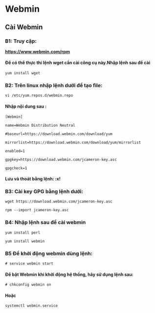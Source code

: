 # Webmin

## Cài Webmin

### B1: Truy cập: 

**https://www.webmin.com/rpm** 

#### Để có thể thực thi lệnh wget cần cài công cụ này.Nhập lệnh sau để cài

`yum install wget`

### B2: Trên linux nhập lệnh dưới để tạo file:

`vi /etc/yum.repos.d/webmin.repo`

#### Nhập nội dung sau :

`[Webmin]`

`name=Webmin Distribution Neutral`

`#baseurl=https://download.webmin.com/download/yum`

`mirrorlist=https://download.webmin.com/download/yum/mirrorlist`

`enabled=1`

`gpgkey=https://download.webmin.com/jcameron-key.asc`

`gpgcheck=1`

#### Lưu và thoát bằng lệnh: **:x!**

### B3: Cài key GPG bằng lệnh dưới:

`wget https://download.webmin.com/jcameron-key.asc`

`rpm --import jcameron-key.asc`

### B4: Nhập lệnh sau để cài webmin
   `yum install perl`
   
   `yum install webmin`

### B5 Để khởi động webmin dùng lệnh:

   `# service webmin start`
   
####   Để bật Webmin khi khởi động hệ thống, hãy sử dụng lệnh sau:

   `# chkconfig webmin on`
 
#### Hoặc 

`systemctl webmin.service`

 
   
